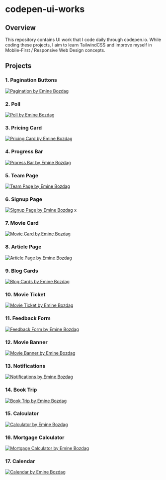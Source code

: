 # codepen-ui-works

## Overview

This repository contains UI work that I code daily through codepen.io. While coding these projects, I aim to learn TailwindCSS and improve myself in Mobile-First / Responsive Web Design concepts.

## Projects

### 1. Pagination Buttons

[![Pagination by Emine Bozdag](assets/pagination.gif)](https://codepen.io/eminebozdag/full/yLqbggX)

### 2. Poll

[![Poll by Emine Bozdag](assets/poll.gif)](https://codepen.io/eminebozdag/full/zYLwJWg)

### 3. Pricing Card

[![Pricing Card by Emine Bozdag](assets/pricing-card.gif)](https://codepen.io/eminebozdag/full/oNMwzmx)

### 4. Progress Bar

[![Proress Bar by Emine Bozdag](assets/progress-bar.gif)](https://codepen.io/eminebozdag/full/wvxeNvy)

### 5. Team Page

[![Team Page by Emine Bozdag](assets/team-page.gif)](https://codepen.io/eminebozdag/full/ZEjJBLN)

### 6. Signup Page

[![Signup Page by Emine Bozdag](assets/signup.gif)](https://codepen.io/eminebozdag/full/ZEjrbQm)
x

### 7. Movie Card

[![Movie Card by Emine Bozdag](assets/movie-card.gif)](https://codepen.io/eminebozdag/full/PoBWEvX)

### 8. Article Page

[![Article Page by Emine Bozdag](assets/article-page.gif)](https://codepen.io/eminebozdag/full/xxJOXXN)

### 9. Blog Cards

[![Blog Cards by Emine Bozdag](assets/blog-card.gif)](https://codepen.io/eminebozdag/full/rNrLREL)

### 10. Movie Ticket

[![Movie Ticket by Emine Bozdag](assets/movie-ticket.gif)](https://codepen.io/eminebozdag/full/BaPpeWg)

### 11. Feedback Form

[![Feedback Form by Emine Bozdag](assets/feedback-form.gif)](https://codepen.io/eminebozdag/full/vYagBaq)

### 12. Movie Banner

[![Movie Banner by Emine Bozdag](assets/banner.gif)](https://codepen.io/eminebozdag/full/ExpEyvJ)

### 13. Notifications

[![Notifications by Emine Bozdag](assets/notification.gif)](https://codepen.io/eminebozdag/full/ExpEqjx)

### 14. Book Trip

[![Book Trip by Emine Bozdag](assets/book-trip.gif)](https://codepen.io/eminebozdag/full/jOpxpxa)

### 15. Calculator

[![Calculator by Emine Bozdag](assets/calculator.gif)](https://codepen.io/eminebozdag/full/ExpRZxo)

### 16. Mortgage Calculator

[![Mortgage Calculator by Emine Bozdag](assets/mortgage-calculator.gif)](https://codepen.io/eminebozdag/full/eYjKagN)

### 17. Calendar

[![Calendar by Emine Bozdag](assets/calendar-2.gif)](https://codepen.io/eminebozdag/full/ExppdMZ)
